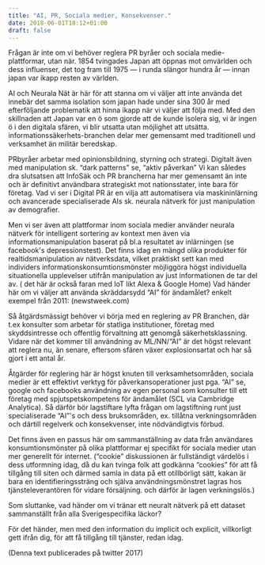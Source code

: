 ```yaml
---
title: "AI, PR, Sociala medier, Konsekvenser."
date: 2018-06-01T18:12+01:00
draft: false
---
```

Frågan är inte om vi behöver reglera PR byråer och sociala medie-plattformar, utan när. 1854 tvingades Japan att öppnas mot omvärlden och dess influenser, det tog fram till 1975 — i runda slängor hundra år — innan japan var ikapp resten av världen.

AI och Neurala Nät är här för att stanna om vi väljer att inte använda det innebär det samma isolation som japan hade under sina 300 år med efterföljande problematik att hinna ikapp när vi väljer att följa med.
Med den skillnaden att Japan var en ö som gjorde att de kunde isolera sig, vi är ingen ö i den digitala sfären, vi blir utsatta utan möjlighet att utsätta. informationssäkerhets-branchen delar mer gemensamt med traditionell und verksamhet än militär beredskap.

PRbyråer arbetar med opinionsbildning, styrning och strategi.
Digitalt även med manipulation sk. “dark patterns” se, “aktiv påverkan” Vi kan således dra slutsatsen att InfoSäk och PR brancherna har mer gemensamt än inte och är definitivt användbara strategiskt mot nationsstater, inte bara för företag.
Vad vi ser i Digital PR är en vilja att automatisera via maskininlärning och avancerade specialiserade AIs sk. neurala nätverk för just manipulation av demografier.

Men vi ser även att plattformar inom sociala medier använder neurala nätverk för intelligent sortering av kontext men även via informationsmanipulation baserat på bl.a resultatet av inlärningen (se facebook's depressionstest). Det finns idag en mängd olika produkter för realtidsmanipulation av nätverksdata, vilket praktiskt sett kan med individers informationskonsumtionsmönster möjliggöra högst individuella situationella upplevelser utifrån manipulation av just informationen de tar del av. ( det här är också faran med IoT likt Alexa & Google Home) Vad händer här om vi väljer att använda skräddarsydd “AI” för ändamålet? enkelt exempel från 2011: (newstweek.com)

Så åtgärdsmässigt behöver vi börja med en reglering av PR Branchen, där t.ex konsulter som arbetar för statliga institutioner, företag med skyddsintresse och offentlig förvaltning att genomgå säkerhetsklassning. Vidare när det kommer till användning av ML/NN/“AI” är det högst relevant att reglera nu, än senare, eftersom sfären växer explosionsartat och har så gjort i ett antal år.

Åtgärder för reglering här är högst knuten till verksamhetsområden, sociala medier är ett effektivt verktyg för påverkansoperationer just pga. “AI” se, google och facebooks användning av egen personal som konsulter till ett företag med spjutspetskompetens för ändamålet (SCL via Cambridge Analytica).
Så därför bör lagstiftare lyfta frågan om lagstiftning runt just specialiserade “AI”'s och dess bruksområden, ex. tillåtna verkningsområden och därtill regelverk och konsekvenser, inte nödvändigtvis förbud.

Det finns även en passus här om sammanställning av data från användares konsumtionsmönster på olika plattformar ej specifikt för sociala medier utan mer generellt för internet. (“cookie” diskussionen är fullständigt värdelös i dess utformning idag, då du kan tvinga folk att godkänna “cookies” för att få tillgång till siten och därmed samla in data på ett otillbörligt sätt, kakan är bara en identifieringssträng och själva användningsmönstret lagras hos tjänsteleverantören för vidare försäljning. och därför är lagen verkningslös.)

Som sluttanke, vad händer om vi tränar ett neuralt nätverk på ett dataset sammanställt från alla Sverigespecifika läckor?

För det händer, men med den information du implicit och explicit, villkorligt gett ifrån dig, för att få tillgång till tjänster, redan idag.

(Denna text publicerades på twitter 2017)
